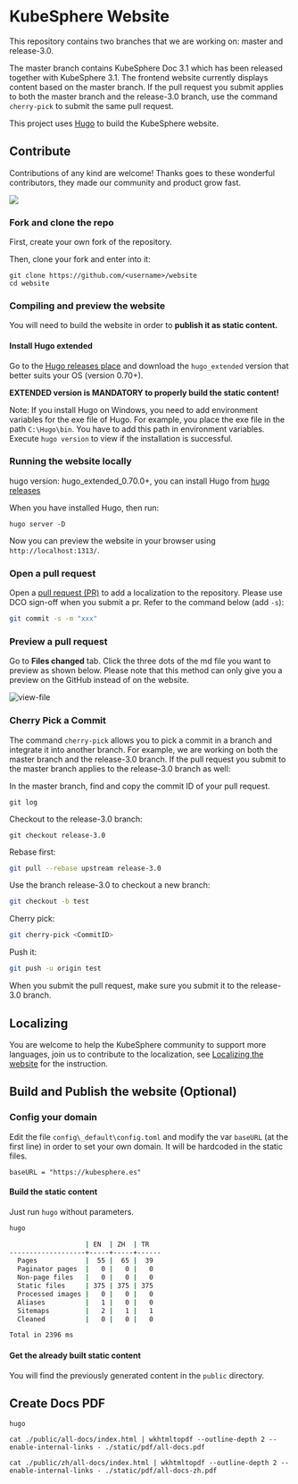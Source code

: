 # KubeSphere Website

This repository contains two branches that we are working on: master and release-3.0.

The master branch contains KubeSphere Doc 3.1 which has been released together with KubeSphere 3.1. The frontend website currently displays content based on the master branch. If the pull request you submit applies to both the master branch and the release-3.0 branch, use the command `cherry-pick` to submit the same pull request.

This project uses [Hugo](https://gohugo.io/) to build the KubeSphere website.

## Contribute

Contributions of any kind are welcome! Thanks goes to these wonderful contributors, they made our community and product grow fast. 

<a href="https://github.com/kubesphere/website/graphs/contributors">
  <img src="https://contributors-img.web.app/image?repo=kubesphere/website" />
</a>

### Fork and clone the repo

First, create your own fork of the repository.

Then, clone your fork and enter into it:

```
git clone https://github.com/<username>/website
cd website
```

### Compiling and preview the website

You will need to build the website in order to **publish it as static content.**

#### Install Hugo extended

Go to the [Hugo releases place](https://github.com/gohugoio/hugo/releases) and download the `hugo_extended` version that better suits your OS (version 0.70+).

**EXTENDED version is MANDATORY to properly build the static content!**

Note: If you install Hugo on Windows, you need to add environment variables for the exe file of Hugo. For example, you place the exe file in the path `C:\Hugo\bin`. You have to add this path in environment variables. Execute `hugo version` to view if the installation is successful.

### Running the website locally

hugo version: hugo_extended_0.70.0+, you can install Hugo from [hugo releases](https://github.com/gohugoio/hugo/releases)

When you have installed Hugo, then run:

```
hugo server -D
```

Now you can preview the website in your browser using `http://localhost:1313/`.

### Open a pull request

Open a [pull request (PR)](https://help.github.com/en/desktop/contributing-to-projects/creating-an-issue-or-pull-request#creating-a-new-pull-request) to add a localization to the repository. Please use DCO sign-off when you submit a pr. Refer to the command below (add `-s`):

```bash
git commit -s -m "xxx"
```

### Preview a pull request

Go to **Files changed** tab. Click the three dots of the md file you want to preview as shown below. Please note that this method can only give you a preview on the GitHub instead of on the website.

![view-file](https://ap3.qingstor.com/kubesphere-website/docs/view-file-github.png)

### Cherry Pick a Commit

The command `cherry-pick` allows you to pick a commit in a branch and integrate it into another branch. For example, we are working on both the master branch and the release-3.0 branch. If the pull request you submit to the master branch applies to the release-3.0 branch as well:

In the master branch, find and copy the commit ID of your pull request.

```
git log
```

Checkout to the release-3.0 branch:

```
git checkout release-3.0
```

Rebase first:

```bash
git pull --rebase upstream release-3.0
```

Use the branch release-3.0 to checkout a new branch:

```bash
git checkout -b test
```

Cherry pick:

```bash
git cherry-pick <CommitID>
```

Push it:

```bash
git push -u origin test
```

When you submit the pull request, make sure you submit it to the release-3.0 branch.

## Localizing 

You are welcome to help the KubeSphere community to support more languages, join us to contribute to the localization, see [Localizing the website](localize-website.md) for the instruction.

## Build and Publish the website (Optional)

### Config your domain

Edit the file `config\_default\config.toml` and modify the var `baseURL` (at the
first line) in order to set your own domain. It will be hardcoded in the static
files.

```
baseURL = "https://kubesphere.es"
```

#### Build the static content

Just run `hugo` without parameters.

```bash
hugo

                   | EN  | ZH  | TR
-------------------+-----+-----+------
  Pages            |  55 |  65 |  39
  Paginator pages  |   0 |   0 |   0
  Non-page files   |   0 |   0 |   0
  Static files     | 375 | 375 | 375
  Processed images |   0 |   0 |   0
  Aliases          |   1 |   0 |   0
  Sitemaps         |   2 |   1 |   1
  Cleaned          |   0 |   0 |   0

Total in 2396 ms
```

#### Get the already built static content

You will find the previously generated content in the `public` directory.


## Create Docs PDF

```
hugo
```

```
cat ./public/all-docs/index.html | wkhtmltopdf --outline-depth 2 --enable-internal-links - ./static/pdf/all-docs.pdf

cat ./public/zh/all-docs/index.html | wkhtmltopdf --outline-depth 2 --enable-internal-links - ./static/pdf/all-docs-zh.pdf
```